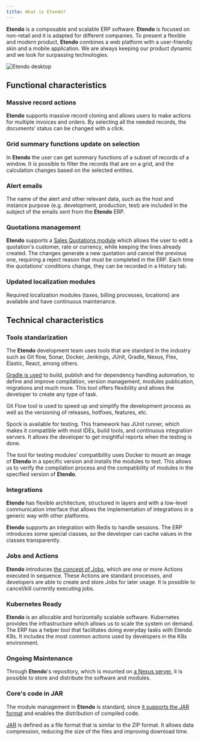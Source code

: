 ```yaml
---
title: What is Etendo?
---
```

**Etendo** is a composable and scalable ERP software. **Etendo** is focused on non-retail and it is adapted for different companies. To present a flexible and modern product, **Etendo** combines a web platform with a user-friendly skin and a mobile application. We are always keeping our product dynamic and we look for surpassing technologies.

![Etendo desktop](https://drive.google.com/uc?export=view&id=1JKekHpGBzHi9kVLw4rBxHnUbtAiqSfCa)

## Functional characteristics

### Massive record actions

**Etendo** supports massive record cloning and allows users to make actions for multiple invoices and orders. By selecting all the needed records, the documents’ status can be changed with a click.

### Grid summary functions update on selection

In **Etendo** the user can get summary functions of a subset of records of a window. It is possible to filter the records that are on a grid, and the calculation changes based on the selected entities.

### Alert emails

The name of the alert and other relevant data, such as the host and instance purpose (e.g. development, production, test) are included in the subject of the emails sent from the **Etendo** ERP. 

### Quotations management

**Etendo** supports a [Sales Quotations module](https://docs.etendo.software/en/end-user-documentation/etendo-environment/functional-documentation/business-management/modules/sales-quotation) which allows the user to edit a quotation's customer, rate or currency, while keeping the lines already created. The changes generate a new quotation and cancel the previous one, requiring a reject reason that must be completed in the ERP. Each time the quotations’ conditions change, they can be recorded in a History tab.

### Updated localization modules

Required localization modules (taxes, billing processes, locations) are available and have continuous maintenance.

## Technical characteristics

### Tools standarization

The **Etendo** development team uses tools that are standard in the industry such as Git flow, Sonar, Docker, Jenkings, JUnit, Gradle, Nexus, Flex, Elastic, React, among others.

[Gradle is used](https://docs.etendo.software/en/technical-documentation/etendo-environment/requirements-and-tools/developer-tools/use-of-gradle-in-etendo) to build, publish and for dependency handling automation, to define and improve compilation, version management, modules publication, migrations and much more. This tool offers flexibility and allows the developer to create any type of task.

Git Flow tool is used to speed up and simplify the development process as well as the versioning of releases, hotfixes, features, etc.

Spock is available for testing. This framework has JUnit runner, which makes it compatible with most IDEs, build tools, and continuous integration servers. It allows the developer to get insightful reports when the testing is done.

The tool for testing modules’ compatibility uses Docker to mount an image of **Etendo** in a specific version and installs the modules to test. This allows us to verify the compilation process and the compatibility of modules in the specified version of **Etendo**.

### Integrations

**Etendo** has flexible architecture, structured in layers and with a low-level communication interface that allows the implementation of integrations in a generic way with other platforms.

**Etendo** supports an integration with Redis to handle sessions. The ERP introduces some special classes, so the developer can cache values in the classes transparently.

### Jobs and Actions

**Etendo** introduces [the concept of Jobs](https://docs.etendo.software/en/technical-documentation/etendo-environment/platform/create-jobs-and-actions), which are one or more Actions executed in sequence. These Actions are standard processes, and developers are able to create and store Jobs for later usage. It is possible to cancel/kill currently executing jobs.

### Kubernetes Ready

**Etendo** is an allocable and horizontally scalable software. Kubernetes provides the infrastructure which allows us to scale the system on demand. The ERP has a helper tool that facilitates doing everyday tasks with Etendo K8s. It includes the most common actions used by developers in the K8s environment.

### Ongoing Maintenance

Through **Etendo**'s repository, which is mounted on [a Nexus server](https://docs.etendo.software/en/technical-documentation/etendo-environment/requirements-and-tools/developer-tools/use-of-nexus-in-etendo), it is possible to store and distribute the software and modules.

### Core's code in JAR

The module management in **Etendo** is standard, since [it supports the JAR format](https://docs.etendo.software/en/technical-documentation/etendo-environment/platform/how-to-declare-JAR-dependencies-in-an-Etendo-project) and enables the distribution of compiled code.

[JAR](https://docs.oracle.com/javase/8/docs/technotes/guides/jar/jarGuide.html) is defined as a file format that is similar to the ZIP format. It allows data compression, reducing the size of the files and improving download time.

